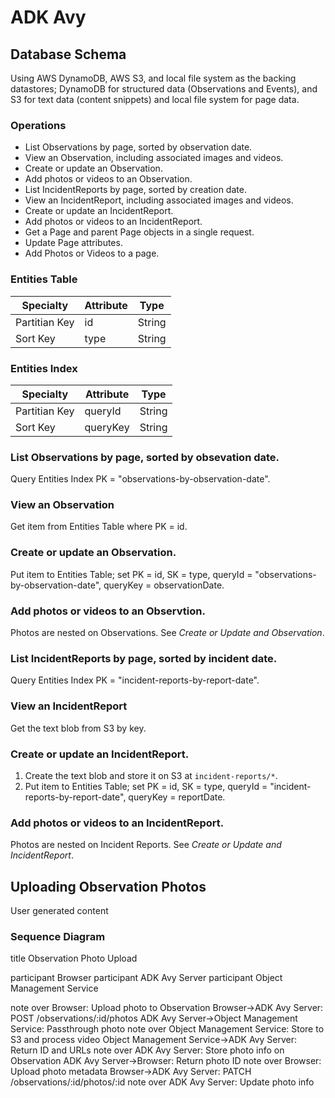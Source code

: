 ADK Avy
=======

Database Schema
---------------
Using AWS DynamoDB, AWS S3, and local file system as the backing datastores; DynamoDB for structured data (Observations and Events), and S3 for text data (content snippets) and local file system for page data.

### Operations
- List Observations by page, sorted by observation date.
- View an Observation, including associated images and videos.
- Create or update an Observation.
- Add photos or videos to an Observation.
- List IncidentReports by page, sorted by creation date.
- View an IncidentReport, including associated images and videos.
- Create or update an IncidentReport.
- Add photos or videos to an IncidentReport.
- Get a Page and parent Page objects in a single request.
- Update Page attributes.
- Add Photos or Videos to a page.

### Entities Table

| Specialty     | Attribute | Type   |
|---------------|-----------|--------| 
| Partitian Key |        id | String |
| Sort Key      |      type | String |

### Entities Index

| Specialty     | Attribute | Type   |
|---------------|-----------|--------| 
| Partitian Key |   queryId | String |
| Sort Key      |  queryKey | String |

### List Observations by page, sorted by obsevation date.
Query Entities Index PK = "observations-by-observation-date".

### View an Observation
Get item from Entities Table where PK = id.

### Create or update an Observation.
Put item to Entities Table; set PK = id, SK = type, queryId = "observations-by-observation-date", queryKey = observationDate.

### Add photos or videos to an Observtion.
Photos are nested on Observations. See *Create or Update and Observation*.

### List IncidentReports by page, sorted by incident date.
Query Entities Index PK = "incident-reports-by-report-date".

### View an IncidentReport
Get the text blob from S3 by key.

### Create or update an IncidentReport.
1. Create the text blob and store it on S3 at `incident-reports/*`.
2. Put item to Entities Table; set PK = id, SK = type, queryId = "incident-reports-by-report-date", queryKey = reportDate.

### Add photos or videos to an IncidentReport.
Photos are nested on Incident Reports. See *Create or Update and IncidentReport*.

Uploading Observation Photos
----------------------------
User generated content

### Sequence Diagram
title Observation Photo Upload

participant Browser
participant ADK Avy Server
participant Object Management Service

note over Browser: Upload photo to Observation
Browser->ADK Avy Server: POST /observations/:id/photos
ADK Avy Server->Object Management Service: Passthrough photo
note over Object Management Service: Store to S3 and process video
Object Management Service->ADK Avy Server: Return ID and URLs
note over ADK Avy Server: Store photo info on Observation
ADK Avy Server->Browser: Return photo ID
note over Browser: Upload photo metadata
Browser->ADK Avy Server: PATCH /observations/:id/photos/:id
note over ADK Avy Server: Update photo info

